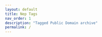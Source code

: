 ```yaml
---
layout: default
title: Nep Tags
nav_order: 1
description: "Tagged Public Domain archive"
permalink: /
---
```

